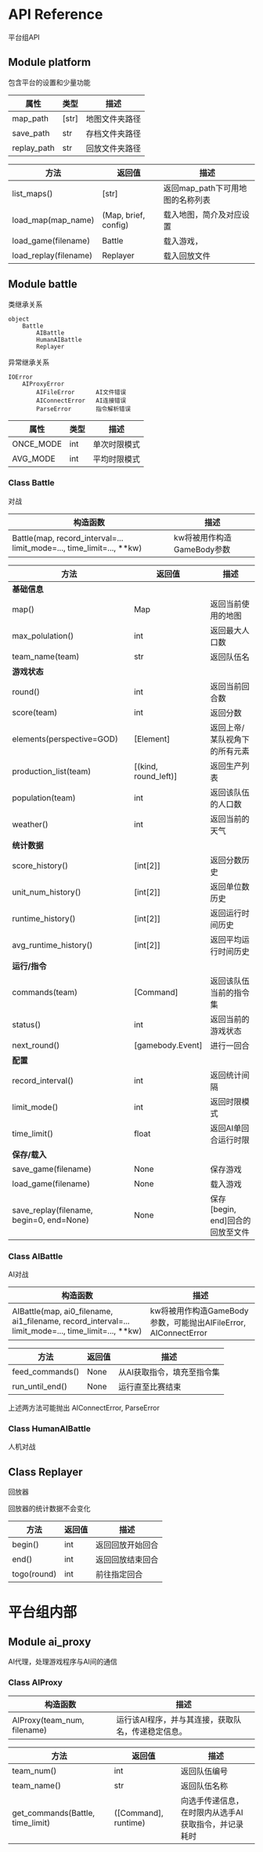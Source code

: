 # API Reference
平台组API

## Module platform
包含平台的设置和少量功能

|     属性    |  类型 |      描述      |
|-------------|-------|----------------|
| map_path    | [str] | 地图文件夹路径 |
| save_path   | str   | 存档文件夹路径 |
| replay_path | str   | 回放文件夹路径 |

|          方法         |        返回值        |               描述               |
|-----------------------|----------------------|----------------------------------|
| list_maps()           | [str]                | 返回map_path下可用地图的名称列表 |
| load_map(map_name)    | (Map, brief, config) | 载入地图，简介及对应设置         |
| load_game(filename)   | Battle               | 载入游戏，                         |
| load_replay(filename) | Replayer             | 载入回放文件                     |

## Module battle

类继承关系

    object
        Battle
            AIBattle
            HumanAIBattle
            Replayer

异常继承关系

    IOError
        AIProxyError
            AIFileError      AI文件错误
            AIConnectError   AI连接错误
            ParseError       指令解析错误

|    属性   | 类型 |     描述     |
|-----------|------|--------------|
| ONCE_MODE | int  | 单次时限模式 |
| AVG_MODE  | int  | 平均时限模式 |

### Class Battle
对战

|                                构造函数                               |            描述            |
|-----------------------------------------------------------------------|----------------------------|
| Battle(map, record_interval=... limit_mode=..., time_limit=..., **kw) | kw将被用作构造GameBody参数 |

|                   方法                   |        返回值        |               描述               |
|------------------------------------------|----------------------|----------------------------------|
| **基础信息**                             |                      |                                  |
| map()                                    | Map                  | 返回当前使用的地图               |
| max_polulation()                         | int                  | 返回最大人口数                   |
| team_name(team)                          | str                  | 返回队伍名                       |
| **游戏状态**                             |                      |                                  |
| round()                                  | int                  | 返回当前回合数                   |
| score(team)                              | int                  | 返回分数                         |
| elements(perspective=GOD)                | [Element]            | 返回上帝/某队视角下的所有元素    |
| production_list(team)                    | [(kind, round_left)] | 返回生产列表                     |
| population(team)                         | int                  | 返回该队伍的人口数               |
| weather()                                | int                  | 返回当前的天气                   |
| **统计数据**                             |                      |                                  |
| score_history()                          | [int[2]]             | 返回分数历史                     |
| unit_num_history()                       | [int[2]]             | 返回单位数历史                   |
| runtime_history()                        | [int[2]]             | 返回运行时间历史                 |
| avg_runtime_history()                    | [int[2]]             | 返回平均运行时间历史             |
| **运行/指令**                            |                      |                                  |
| commands(team)                           | [Command]            | 返回该队伍当前的指令集           |
| status()                                 | int                  | 返回当前的游戏状态               |
| next_round()                             | [gamebody.Event]     | 进行一回合                       |
| **配置**                                 |                      |                                  |
| record_interval()                        | int                  | 返回统计间隔                     |
| limit_mode()                             | int                  | 返回时限模式                     |
| time_limit()                             | float                | 返回AI单回合运行时限             |
| **保存/载入**                            |                      |                                  |
| save_game(filename)                      | None                 | 保存游戏                         |
| load_game(filename)                      | None                 | 载入游戏                         |
| save_replay(filename, begin=0, end=None) | None                 | 保存[begin, end]回合的回放至文件 |

### Class AIBattle
AI对战

|                                               构造函数                                              |                               描述                              |
|-----------------------------------------------------------------------------------------------------|-----------------------------------------------------------------|
| AIBattle(map, ai0_filename, ai1_filename, record_interval=... limit_mode=..., time_limit=..., **kw) | kw将被用作构造GameBody参数，可能抛出AIFileError, AIConnectError |

|       方法      | 返回值 |            描述            |
|-----------------|--------|----------------------------|
| feed_commands() | None   | 从AI获取指令，填充至指令集 |
| run_until_end() | None   | 运行直至比赛结束           |

上述两方法可能抛出 AIConnectError, ParseError


### Class HumanAIBattle
人机对战



## Class Replayer
回放器

回放器的统计数据不会变化

|     方法    | 返回值 |       描述       |
|-------------|--------|------------------|
| begin()     | int    | 返回回放开始回合 |
| end()       | int    | 返回回放结束回合 |
| togo(round) | int    | 前往指定回合     |



# 平台组内部

## Module ai_proxy
AI代理，处理游戏程序与AI间的通信


### Class AIProxy

|           构造函数          |                       描述                       |
|-----------------------------|--------------------------------------------------|
| AIProxy(team_num, filename) | 运行该AI程序，并与其连接，获取队名，传递稳定信息。 |

|               方法               |        返回值        |                         描述                         |
|----------------------------------|----------------------|------------------------------------------------------|
| team_num()                       | int                  | 返回队伍编号                                         |
| team_name()                      | str                  | 返回队伍名称                                         |
| get_commands(Battle, time_limit) | ([Command], runtime) | 向选手传递信息，在时限内从选手AI获取指令，并记录耗时 |




